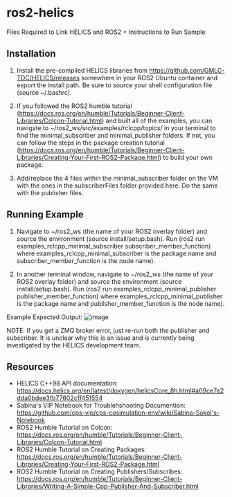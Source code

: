 # ros2-helics
Files Required to Link HELICS and ROS2 + Instructions to Run Sample

## Installation

1. Install the pre-compiled HELICS libraries from https://github.com/GMLC-TDC/HELICS/releases somewhere in your ROS2 Ubuntu container and export the install path. Be sure to source your shell configuration file (source ~/.bashrc).

2. If you followed the ROS2 humble tutorial (https://docs.ros.org/en/humble/Tutorials/Beginner-Client-Libraries/Colcon-Tutorial.html) and built all of the examples, you can navigate to ~/ros2_ws/src/examples/rclcpp/topics/ in your terminal to find the minimal_subscriber and minimal_publisher folders. If not, you can follow the steps in the package creation tutorial (https://docs.ros.org/en/humble/Tutorials/Beginner-Client-Libraries/Creating-Your-First-ROS2-Package.html) to build your own package.

3. Add/replace the 4 files within the minimal_subscriber folder on the VM with the ones in the subscriberFiles folder provided here. Do the same with the publisher files.

## Running Example

1. Navigate to ~/ros2_ws (the name of your ROS2 overlay folder) and source the environment (source install/setup.bash). Run (ros2 run examples_rclcpp_minimal_subscriber subscriber_member_function) where examples_rclcpp_minimal_subscriber is the package name and subscriber_member_function is the node name).

2. In another terminal window, navigate to ~/ros2_ws (the name of your ROS2 overlay folder) and source the environment (source install/setup.bash). Run (ros2 run examples_rclcpp_minimal_publisher publisher_member_function) where examples_rclcpp_minimal_publisher is the package name and publisher_member_function is the node name).

Example Expected Output:
![image](https://github.com/fizzyforever101/ros2-helics/assets/67799193/83eb99a9-4a9e-43b8-952e-4b9b03c707f4)

NOTE: If you get a ZMQ broker error, just re-run both the publisher and subscriber. It is unclear why this is an issue and is currently being investigated by the HELICS development team.

## Resources

- HELICS C++98 API documentation: https://docs.helics.org/en/latest/doxygen/helicsCore_8h.html#a09ce7e2dda0bdee3fb77602c1f451554
- Sabina's VIP Notebook for Troublehshooting Documention: https://github.com/cps-vip/cps-cosimulation-env/wiki/Sabina-Sokol's-Notebook
- ROS2 Humble Tutorial on Colcon: https://docs.ros.org/en/humble/Tutorials/Beginner-Client-Libraries/Colcon-Tutorial.html
- ROS2 Humble Tutorial on Creating Packages: https://docs.ros.org/en/humble/Tutorials/Beginner-Client-Libraries/Creating-Your-First-ROS2-Package.html
- ROS2 Humble Tutorial on Creating Publishers/Subscribes: https://docs.ros.org/en/humble/Tutorials/Beginner-Client-Libraries/Writing-A-Simple-Cpp-Publisher-And-Subscriber.html
